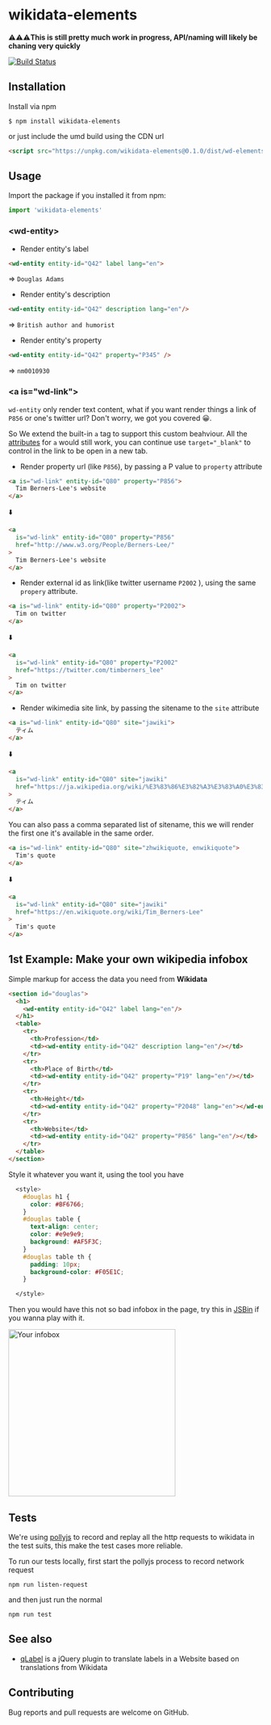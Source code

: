 # wikidata-elements

⚠️⚠️⚠️**This is still pretty much work in progress, API/naming will likely be chaning very quickly**

[![Build Status](https://travis-ci.org/lisongx/wikidata-elements.svg?branch=master)](https://travis-ci.org/lisongx/wikidata-elements)

## Installation

Install via npm

```
$ npm install wikidata-elements
```

or just include the umd build using the CDN url

```html
<script src="https://unpkg.com/wikidata-elements@0.1.0/dist/wd-elements.umd.js"></script>
```

## Usage

Import the package if you installed it from npm:

```javascript
import 'wikidata-elements'
```

###  \<wd-entity\>

* Render entity's label

```html
<wd-entity entity-id="Q42" label lang="en">
```

=>  ```Douglas Adams```

* Render entity's description

```html
<wd-entity entity-id="Q42" description lang="en"/>
```

=> ```British author and humorist```

* Render entity's property

```html
<wd-entity entity-id="Q42" property="P345" />
```
=>  ```nm0010930```

###  \<a is="wd-link"\>

`wd-entity` only render text content, what if you want render things a link of `P856` or one's twitter url? Don't worry, we got you covered 😀.

So We extend the built-in `a` tag to support this custom beahviour. All the [attributes](https://developer.mozilla.org/en-US/docs/Web/HTML/Element/a#Attributes) for `a` would still work, you can continue use `target="_blank"` to control in the link to be open in a new tab.


* Render property url (like `P856`), by passing a P value to `property` attribute

```html
<a is="wd-link" entity-id="Q80" property="P856">
  Tim Berners-Lee's website
</a>
```

:arrow_down:

```html
<a
  is="wd-link" entity-id="Q80" property="P856"
  href="http://www.w3.org/People/Berners-Lee/"
>
  Tim Berners-Lee's website
</a>
```

* Render external id as link(like twitter username `P2002` ), using the same `propery` attribute.

```html
<a is="wd-link" entity-id="Q80" property="P2002">
  Tim on twitter
</a>
```

:arrow_down:

```html
<a
  is="wd-link" entity-id="Q80" property="P2002"
  href="https://twitter.com/timberners_lee"
>
  Tim on twitter
</a>
```

* Render wikimedia site link, by passing the sitename to the `site` attribute

```html
<a is="wd-link" entity-id="Q80" site="jawiki">
  ティム
</a>
```
:arrow_down:

```html
<a
  is="wd-link" entity-id="Q80" site="jawiki"
  href="https://ja.wikipedia.org/wiki/%E3%83%86%E3%82%A3%E3%83%A0%E3%83%BB%E3%83%90%E3%83%BC%E3%83%8A%E3%83%BC%E3%82%BA%EF%BC%9D%E3%83%AA%E3%83%BC"
>
  ティム
</a>
```

You can also pass a comma separated list of sitename, this we will render the first one it's available in the same order.

```html
<a is="wd-link" entity-id="Q80" site="zhwikiquote, enwikiquote">
  Tim's quote
</a>
```
:arrow_down:

```html
<a
  is="wd-link" entity-id="Q80" site="jawiki"
  href="https://en.wikiquote.org/wiki/Tim_Berners-Lee"
>
  Tim's quote
</a>
```

## 1st Example: Make your own wikipedia infobox

Simple markup for access the data you need from **Wikidata**

```html
<section id="douglas">
  <h1>
    <wd-entity entity-id="Q42" label lang="en"/>
  </h1>
  <table>
    <tr>
      <th>Profession</td>
      <td><wd-entity entity-id="Q42" description lang="en"/></td>
    </tr>
    <tr>
      <th>Place of Birth</td>
      <td><wd-entity entity-id="Q42" property="P19" lang="en"/></td>
    </tr>
    <tr>
      <th>Height</td>
      <td><wd-entity entity-id="Q42" property="P2048" lang="en"></wd-entity>m</td>
    </tr>
    <tr>
      <th>Website</td>
      <td><wd-entity entity-id="Q42" property="P856" lang="en"/></td>
    </tr>
  </table>
</section>
```

Style it whatever you want it, using the tool you have

```css
  <style>
    #douglas h1 {
      color: #BF6766;
    }
    #douglas table {
      text-align: center;
      color: #e9e9e9;
      background: #AF5F3C;
    }
    #douglas table th {
      padding: 10px;
      background-color: #F05E1C;
    }

  </style>
```

Then you would have this not so bad infobox in the page, try this in [JSBin](https://jsbin.com/qejiwicuze/edit?html,output) if you wanna play with it.

<img width="331" alt="Your infobox" src="https://user-images.githubusercontent.com/349342/67250338-e35ce880-f462-11e9-9015-cc1e21f1a249.png">

## Tests

We're using [pollyjs](https://github.com/Netflix/pollyjs) to record and replay all the http requests to wikidata in the test suits, this make the test cases more reliable.

To run our tests locally, first start the pollyjs process to record network request

```npm run listen-request```

and then just run the normal

```
npm run test
```

## See also

* [qLabel](https://googleknowledge.github.io/qlabel/) is a jQuery plugin to translate labels in a Website based on translations from Wikidata

## Contributing

Bug reports and pull requests are welcome on GitHub.
